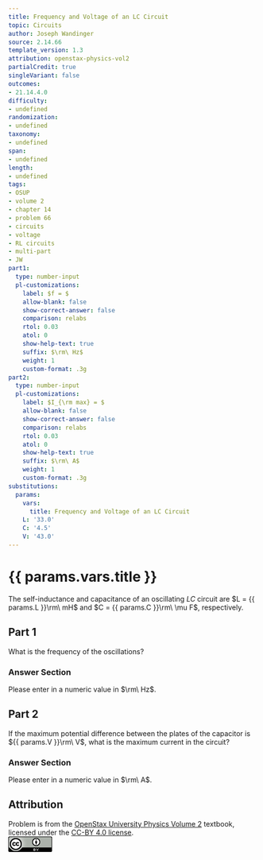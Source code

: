 ```yaml
---
title: Frequency and Voltage of an LC Circuit
topic: Circuits
author: Joseph Wandinger
source: 2.14.66
template_version: 1.3
attribution: openstax-physics-vol2
partialCredit: true
singleVariant: false
outcomes:
- 21.14.4.0
difficulty:
- undefined
randomization:
- undefined
taxonomy:
- undefined
span:
- undefined
length:
- undefined
tags:
- OSUP
- volume 2
- chapter 14
- problem 66
- circuits
- voltage
- RL circuits
- multi-part
- JW
part1:
  type: number-input
  pl-customizations:
    label: $f = $
    allow-blank: false
    show-correct-answer: false
    comparison: relabs
    rtol: 0.03
    atol: 0
    show-help-text: true
    suffix: $\rm\ Hz$
    weight: 1
    custom-format: .3g
part2:
  type: number-input
  pl-customizations:
    label: $I_{\rm max} = $
    allow-blank: false
    show-correct-answer: false
    comparison: relabs
    rtol: 0.03
    atol: 0
    show-help-text: true
    suffix: $\rm\ A$
    weight: 1
    custom-format: .3g
substitutions:
  params:
    vars:
      title: Frequency and Voltage of an LC Circuit
    L: '33.0'
    C: '4.5'
    V: '43.0'
---
```

# {{ params.vars.title }}
The self-inductance and capacitance of an oscillating $LC$ circuit are $L = {{ params.L }}\rm\ mH$ and $C = {{ params.C }}\rm\ \mu F$, respectively.

## Part 1

What is the frequency of the oscillations?

### Answer Section

Please enter in a numeric value in $\rm\ Hz$.

## Part 2

If the maximum potential difference between the plates of the capacitor is ${{ params.V }}\rm\ V$, what is the maximum current in the circuit?

### Answer Section

Please enter in a numeric value in $\rm\ A$.

## Attribution

Problem is from the [OpenStax University Physics Volume 2](https://openstax.org/details/books/university-physics-volume-2) textbook, licensed under the [CC-BY 4.0 license](https://creativecommons.org/licenses/by/4.0/).<br>![Image representing the Creative Commons 4.0 BY license.](https://raw.githubusercontent.com/firasm/bits/master/by.png)